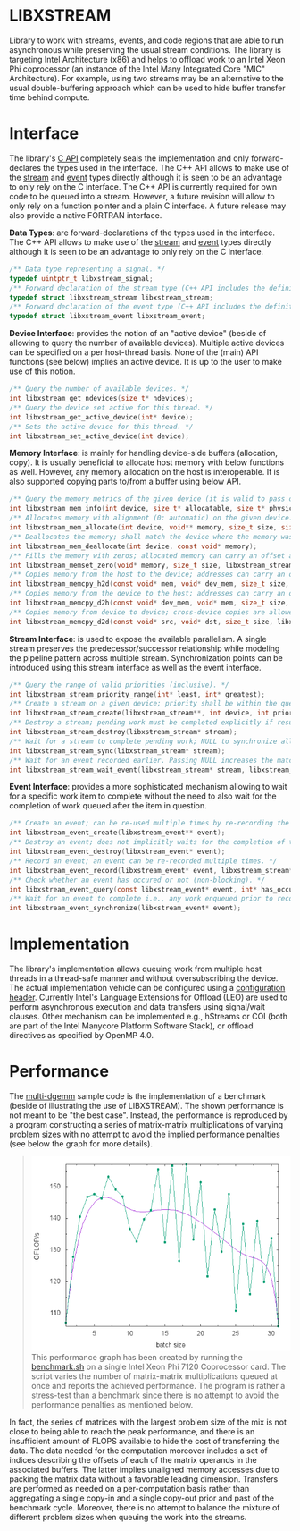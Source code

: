 LIBXSTREAM
==========
Library to work with streams, events, and code regions that are able to run asynchronous while preserving the usual stream conditions. The library is targeting Intel Architecture (x86) and helps to offload work to an Intel Xeon Phi coprocessor (an instance of the Intel Many Integrated Core "MIC" Architecture). For example, using two streams may be an alternative to the usual double-buffering approach which can be used to hide buffer transfer time behind compute.

Interface
=========
The library's [C API](include/libxstream.h) completely seals the implementation and only forward-declares the types used in the interface. The C++ API allows to make use of the [stream](include/libxstream_stream.hpp) and [event](include/libxstream_event.hpp) types directly although it is seen to be an advantage to only rely on the C interface. The C++ API is currently required for own code to be queued into a stream. However, a future revision will allow to only rely on a function pointer and a plain C interface. A future release may also provide a native FORTRAN interface.

**Data Types**: are forward-declarations of the types used in the interface. The C++ API allows to make use of the [stream](include/libxstream_stream.hpp) and [event](include/libxstream_event.hpp) types directly although it is seen to be an advantage to only rely on the C interface.

```C
/** Data type representing a signal. */
typedef uintptr_t libxstream_signal;
/** Forward declaration of the stream type (C++ API includes the definition). */
typedef struct libxstream_stream libxstream_stream;
/** Forward declaration of the event type (C++ API includes the definition). */
typedef struct libxstream_event libxstream_event;
```

**Device Interface**: provides the notion of an "active device" (beside of allowing to query the number of available devices). Multiple active devices can be specified on a per host-thread basis. None of the (main) API functions (see below) implies an active device. It is up to the user to make use of this notion.

```C
/** Query the number of available devices. */
int libxstream_get_ndevices(size_t* ndevices);
/** Query the device set active for this thread. */
int libxstream_get_active_device(int* device);
/** Sets the active device for this thread. */
int libxstream_set_active_device(int device);
```

**Memory Interface**: is mainly for handling device-side buffers (allocation, copy). It is usually beneficial to allocate host memory with below functions as well. However, any memory allocation on the host is interoperable. It is also supported copying parts to/from a buffer using below API.

```C
/** Query the memory metrics of the given device (it is valid to pass one NULL pointer). */
int libxstream_mem_info(int device, size_t* allocatable, size_t* physical);
/** Allocates memory with alignment (0: automatic) on the given device. */
int libxstream_mem_allocate(int device, void** memory, size_t size, size_t alignment);
/** Deallocates the memory; shall match the device where the memory was allocated. */
int libxstream_mem_deallocate(int device, const void* memory);
/** Fills the memory with zeros; allocated memory can carry an offset and a smaller size. */
int libxstream_memset_zero(void* memory, size_t size, libxstream_stream* stream);
/** Copies memory from the host to the device; addresses can carry an offset. */
int libxstream_memcpy_h2d(const void* mem, void* dev_mem, size_t size, libxstream_stream*);
/** Copies memory from the device to the host; addresses can carry an offset. */
int libxstream_memcpy_d2h(const void* dev_mem, void* mem, size_t size, libxstream_stream*);
/** Copies memory from device to device; cross-device copies are allowed as well. */
int libxstream_memcpy_d2d(const void* src, void* dst, size_t size, libxstream_stream*);
```

**Stream Interface**: is used to expose the available parallelism. A single stream preserves the predecessor/successor relationship while modeling the pipeline pattern across multiple stream. Synchronization points can be introduced using this stream interface as well as the event interface.

```C
/** Query the range of valid priorities (inclusive). */
int libxstream_stream_priority_range(int* least, int* greatest);
/** Create a stream on a given device; priority shall be within the queried bounds. */
int libxstream_stream_create(libxstream_stream**, int device, int priority, const char* name);
/** Destroy a stream; pending work must be completed explicitly if results are needed. */
int libxstream_stream_destroy(libxstream_stream* stream);
/** Wait for a stream to complete pending work; NULL to synchronize all streams. */
int libxstream_stream_sync(libxstream_stream* stream);
/** Wait for an event recorded earlier. Passing NULL increases the match accordingly. */
int libxstream_stream_wait_event(libxstream_stream* stream, libxstream_event* event);
```

**Event Interface**: provides a more sophisticated mechanism allowing to wait for a specific work item to complete without the need to also wait for the completion of work queued after the item in question.

```C
/** Create an event; can be re-used multiple times by re-recording the event. */
int libxstream_event_create(libxstream_event** event);
/** Destroy an event; does not implicitly waits for the completion of the event. */
int libxstream_event_destroy(libxstream_event* event);
/** Record an event; an event can be re-recorded multiple times. */
int libxstream_event_record(libxstream_event* event, libxstream_stream* stream);
/** Check whether an event has occured or not (non-blocking). */
int libxstream_event_query(const libxstream_event* event, int* has_occured);
/** Wait for an event to complete i.e., any work enqueued prior to recording the event. */
int libxstream_event_synchronize(libxstream_event* event);
```

Implementation
==============
The library's implementation allows queuing work from multiple host threads in a thread-safe manner and without oversubscribing the device. The actual implementation vehicle can be configured using a [configuration header](include/libxstream_config.h). Currently Intel's Language Extensions for Offload (LEO) are used to perform asynchronous execution and data transfers using signal/wait clauses. Other mechanism can be implemented e.g., hStreams or COI (both are part of the Intel Manycore Platform Software Stack), or offload directives as specified by OpenMP 4.0.

Performance
===========
The [multi-dgemm](samples/multi-dgemm) sample code is the implementation of a benchmark (beside of illustrating the use of LIBXSTREAM). The shown performance is not meant to be "the best case". Instead, the performance is reproduced by a program constructing a series of matrix-matrix multiplications of varying problem sizes with no attempt to avoid the implied performance penalties (see below the graph for more details).

> ![performance graph](samples/multi-dgemm/plot.png)
> This performance graph has been created by running the [benchmark.sh](samples/multi-dgemm/benchmark.sh) on a single Intel Xeon Phi 7120 Coprocessor card. The script varies the number of matrix-matrix multiplications queued at once and reports the achieved performance. The program is rather a stress-test than a benchmark since there is no attempt to avoid the performance penalties as mentioned below.

In fact, the series of matrices with the largest problem size of the mix is not close to being able to reach the peak performance, and there is an insufficient amount of FLOPS available to hide the cost of transferring the data. The data needed for the computation moreover includes a set of indices describing the offsets of each of the matrix operands in the associated buffers. The latter implies unaligned memory accesses due to packing the matrix data without a favorable leading dimension. Transfers are performed as needed on a per-computation basis rather than aggregating a single copy-in and a single copy-out prior and past of the benchmark cycle. Moreover, there is no attempt to balance the mixture of different problem sizes when queuing the work into the streams.
